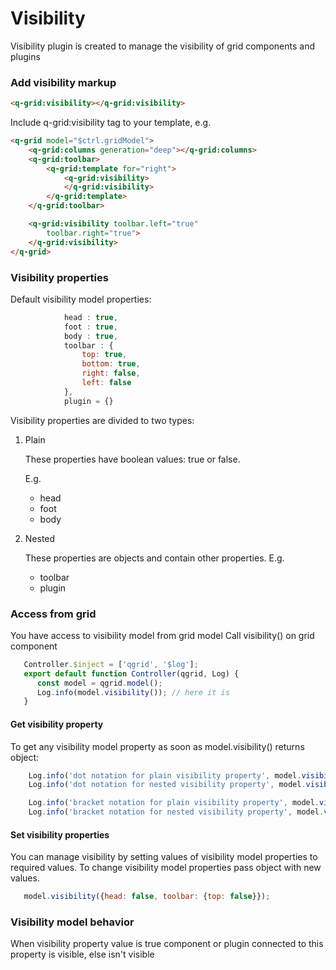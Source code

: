 # Visibility

Visibility plugin is created to manage the visibility of grid components and plugins

### Add visibility markup
```html
<q-grid:visibility></q-grid:visibility>
```

Include q-grid:visibility tag to  your template, e.g.

```html
<q-grid model="$ctrl.gridModel">
    <q-grid:columns generation="deep"></q-grid:columns>
    <q-grid:toolbar>
        <q-grid:template for="right">
            <q-grid:visibility>
            </q-grid:visibility>
        </q-grid:template>
    </q-grid:toolbar>

    <q-grid:visibility toolbar.left="true"
        toolbar.right="true">
    </q-grid:visibility>
</q-grid>
```

### Visibility properties
Default visibility model properties:

```javascript
            head : true,
            foot : true,
            body : true,
            toolbar : {
                top: true,
                bottom: true,
                right: false,
                left: false
            },
            plugin = {}
```

Visibility properties are divided to two types:

1. Plain

   These properties have boolean values: true or false.

   E.g.
   * head
   * foot
   * body

2. Nested

   These properties are objects and contain other properties.
   E.g.
   * toolbar
   * plugin



### Access from grid
You have access to visibility model from grid model
Call visibility() on grid component

```javascript
   Controller.$inject = ['qgrid', '$log'];
   export default function Controller(qgrid, Log) {
      const model = qgrid.model();
      Log.info(model.visibility()); // here it is
   }
```

#### Get visibility property
To get any visibility model property as soon as model.visibility() returns object:

```javascript
    Log.info('dot notation for plain visibility property', model.visibility().head);
    Log.info('dot notation for nested visibility property', model.visibility().toolbar.top);

    Log.info('bracket notation for plain visibility property', model.visibility()['head']);
    Log.info('bracket notation for nested visibility property', model.visibility()['toolbar']['bottom']);
```

#### Set visibility properties
You can manage visibility by setting values of visibility model properties to required values.
To change visibility model properties pass object with new values.

```javascript
   model.visibility({head: false, toolbar: {top: false}});
```

### Visibility model behavior

When visibility property value is true component or plugin connected to this property is visible, else isn't visible
